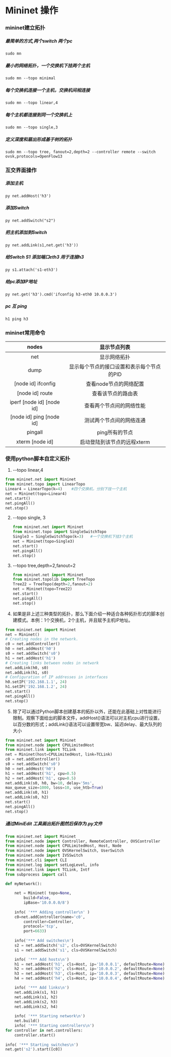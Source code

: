 # Mininet 操作

### mininet建立拓扑



##### 最简单的方式,两个switch 两个pc

~~~shell
sudo mn
~~~



##### 最小的网络拓扑，一个交换机下挂两个主机

~~~shell
sudo mn --topo minimal
~~~



##### 每个交换机连接一个主机，交换机间相连接

~~~shell
sudo mn --topo linear,4
~~~



##### 每个主机都连接到同一个交换机上

~~~shell
sudo mn --topo single,3
~~~



##### 定义深度和扇出形成基于树的拓扑

~~~shell
sudo mn --topo tree, fanout=2,depth=2 --controller remote --switch ovsk,protocols=OpenFlow13
~~~

### 互交界面操作

##### 添加主机

~~~shell
py net.addHost('h3')
~~~



##### 添加Switch

~~~shell
py net.addSwitch("s2")
~~~



##### 把主机添加到Switch

~~~shell
py net.addLink(s1,net.get('h3'))
~~~



##### 给Switch S1 添加端口eth3 用于连接h3

~~~shell
py s1.attach('s1-eth3')
~~~



##### 给pc添加IP地址

~~~shell
py net.get('h3').cmd('ifconfig h3-eth0 10.0.0.3')
~~~



##### pc 互 ping

~~~shell
h1 ping h3
~~~





### mininet常用命令
|           nodes           |               显示节点列表                |
| :-----------------------: | :---------------------------------------: |
|            net            |               显示网络拓扑                |
|           dump            | 显示每个节点的接口设置和表示每个节点的PID |
|    [node id] ifconfig     |          查看node节点的网络配置           |
|      [node id] route      |            查看该节点的路由表             |
| iperf [node id] [node id] |         查看两个节点间的网络性能          |
| [node id] ping [node id]  |         测试两个节点间的网络连通          |
|          pingall          |              ping所有的节点               |
|      xterm [node id]      |        启动登陆到该节点的远程xterm        |

### 使用python脚本自定义拓扑

1.  --topo linear,4

~~~python
from mininet.net import Mininet
from mininet.topo import LinearTopo
Linear4 = LinearTopo(k=4)    #四个交换机，分别下挂一个主机
net = Mininet(topo=Linear4)
net.start()
net.pingAll()
net.stop()
~~~



2.  --topo single, 3

    ~~~python
    from mininet.net import Mininet
    from mininet.topo import SingleSwitchTopo
    Single3 = SingleSwitchTopo(k=3)   #一个交换机下挂3个主机
    net = Mininet(topo=Single3)
    net.start()
    net.pingAll()
    net.stop()
    ~~~



3.  --topo tree,depth=2,fanout=2

    ~~~python
    from mininet.net import Mininet
    from mininet.topolib import TreeTopo
    Tree22 = TreeTopo(depth=2,fanout=2)
    net = Mininet(topo=Tree22)
    net.start()
    net.pingAll()
    net.stop()
    ~~~

    

4.  如果是非上述三种类型的拓扑，那么下面介绍一种适合各种拓扑形式的脚本创建模式。本例：1个交换机，2个主机，并且赋予主机IP地址。

~~~python
from mininet.net import Mininet
net = Mininet()
# Creating nodes in the network.
c0 = net.addController()
h0 = net.addHost('h0')
s0 = net.addSwitch('s0')
h1 = net.addHost('h1')
# Creating links between nodes in network
net.addLink(h0, s0)
net.addLink(h1, s0)
# Configuration of IP addresses in interfaces
h0.setIP('192.168.1.1', 24)
h1.setIP('192.168.1.2', 24)
net.start()
net.pingAll()
net.stop()
~~~



5.  除了可以通过Python脚本创建基本的拓扑以外，还能在此基础上对性能进行限制。观察下面给出的脚本文件，addHost()语法可以对主机cpu进行设置，以百分数的形式；addLink()语法可以设置带宽bw、延迟delay、最大队列的大小  

~~~python
from mininet.net import Mininet
from mininet.node import CPULimitedHost
from mininet.link import TCLink
net = Mininet(host=CPULimitedHost, link=TCLink)
c0 = net.addController()
s0 = net.addSwitch('s0')
h0 = net.addHost('h0')
h1 = net.addHost('h1', cpu=0.5)
h2 = net.addHost('h1', cpu=0.5)
net.addLink(s0, h0, bw=10, delay='5ms',
max_queue_size=1000, loss=10, use_htb=True)
net.addLink(s0, h1)
net.addLink(s0, h2)
net.start()
net.pingAll()
net.stop()
~~~



##### 通过MiniEdit 工具画出拓扑图然后保存为.py文件

~~~python
from mininet.net import Mininet
from mininet.node import Controller, RemoteController, OVSController  
from mininet.node import CPULimitedHost, Host, Node                              
from mininet.node import OVSKernelSwitch, UserSwitch   
from mininet.node import IVSSwitch    
from mininet.cli import CLI   
from mininet.log import setLogLevel, info                              
from mininet.link import TCLink, Intf
from subprocess import call                                                     

def myNetwork():
    
	net = Mininet( topo=None,    
		build=False,
		ipBase='10.0.0.0/8')                    
	
    info( '*** Adding controller\n' )                      
	c0=net.addController(name='c0',                     
		controller=Controller,        
		protocol='tcp',       
		port=6633)    
	
    info('*** Add switches\n')                    
	s2 = net.addSwitch('s2', cls=OVSKernelSwitch)                     
	s1 = net.addSwitch('s1', cls=OVSKernelSwitch)                     

    info( '*** Add hosts\n')
	h1 = net.addHost('h1', cls=Host, ip='10.0.0.1', defaultRoute=None)
	h2 = net.addHost('h2', cls=Host, ip='10.0.0.2', defaultRoute=None)
    h3 = net.addHost('h3', cls=Host, ip='10.0.0.3', defaultRoute=None)
    h4 = net.addHost('h4', cls=Host, ip='10.0.0.4', defaultRoute=None)

    info( '*** Add links\n')                    
	net.addLink(s1, h1)
    net.addLink(s1, h2)
    net.addLink(s2, h3)
    net.addLink(s2, h4)                     
	
    info( '*** Starting network\n')
    net.build()
    info( '*** Starting controllers\n')                     
for controller in net.controllers:
    controller.start()
    
info( '*** Starting switches\n') 
net.get('s2').start([c0])                                                                                              
~~~